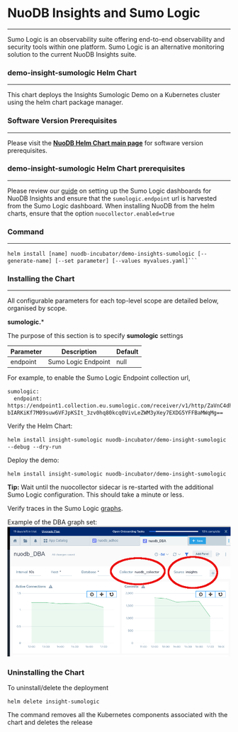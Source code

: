 # NuoDB Insights and Sumo Logic

---

Sumo Logic is an observability suite offering end-to-end observability and security tools within one platform. Sumo Logic is an alternative monitoring solution to the current NuoDB Insights suite.

### demo-insight-sumologic Helm Chart

---

This chart deploys the Insights Sumologic Demo on a Kubernetes cluster using the helm chart package manager.

### Software Version Prerequisites

---

Please visit the **[NuoDB Helm Chart main page](https://github.com/nuodb/nuodb-helm-charts/#software-release-requirements)** for software version prerequisites.

### demo-insight-sumologic Helm Chart prerequisites

---

Please review our [guide](./insights-sumologic1.md) on setting up the Sumo Logic dashboards for NuoDB Insights and ensure that the ```sumologic.endpoint``` url is harvested from the Sumo Logic dashboard. When installing NuoDB from the helm charts, ensure that the option ```nuocollector.enabled=true```

### Command

---

```
helm install [name] nuodb-incubator/demo-insights-sumologic [--generate-name] [--set parameter] [--values myvalues.yaml]```
```

### Installing the Chart

---

All configurable parameters for each top-level scope are detailed below, organised by scope.

**sumologic.***

The purpose of this section is to specify **sumologic** settings

| Parameter | Description         | Default |
| --------- | ------------------- | ------- |
| endpoint  | Sumo Logic Endpoint | null    |

For example, to enable the Sumo Logic Endpoint collection url, 

```
sumologic:
  endpoint: https://endpoint1.collection.eu.sumologic.com/receiver/v1/http/ZaVnC4dhaV0laeqZ1_FuM8b_P9gPRX4DIJzrJ8eaIy0Lz0rQH5o-bIARKiKf7M09suw6VFJpKSIt_3zv0hq80kcq0VivLeZWM3yXey7EXDG5YFFBaMWqMg==
```

Verify the Helm Chart:

```
helm install insight-sumologic nuodb-incubator/demo-insight-sumologic --debug --dry-run
```

Deploy the demo:

```
helm install insight-sumologic nuodb-incubator/demo-insight-sumologic
```

**Tip:** Wait until the nuocollector sidecar is re-started with the additional Sumo Logic configuration. This should take a minute or less.

Verify traces in the Sumo Logic [graphs](./insights-sumologic1.md).

Example of the DBA graph set:
![sumologic graph sample](./images/sumologic26.png)

### Uninstalling the Chart

To uninstall/delete the deployment

```
helm delete insight-sumologic
```

The command removes all the Kubernetes components associated with the chart and deletes the release
